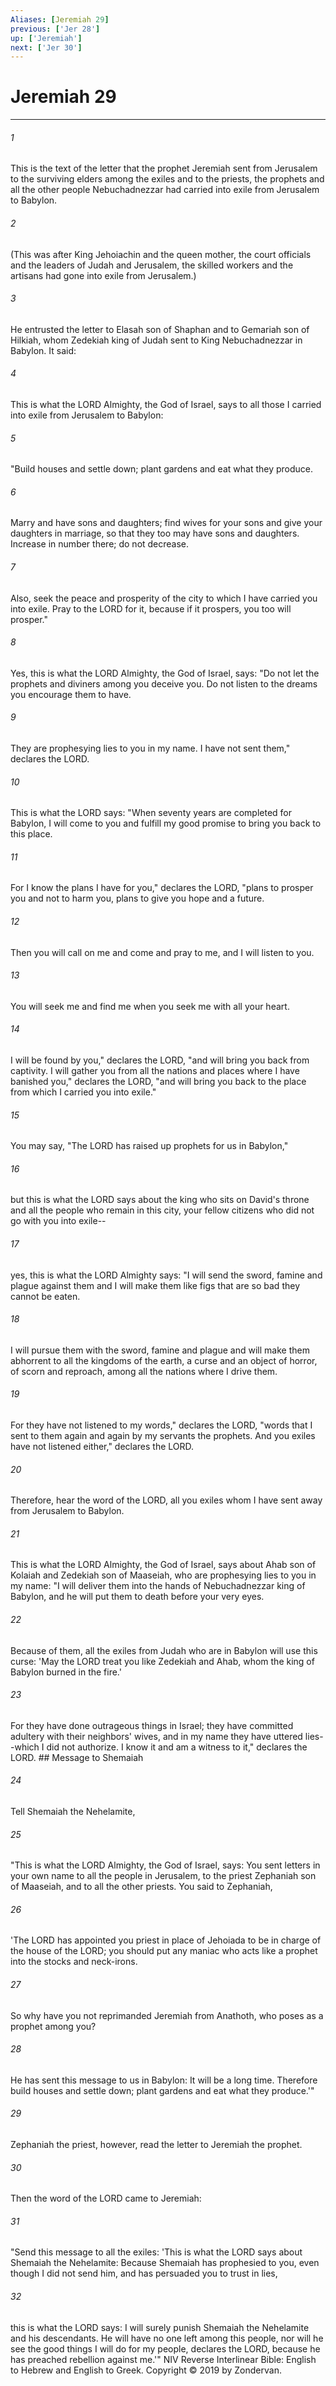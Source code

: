 ```yaml
---
Aliases: [Jeremiah 29]
previous: ['Jer 28']
up: ['Jeremiah']
next: ['Jer 30']
---
```

# Jeremiah 29

***


###### 1 
This is the text of the letter that the prophet Jeremiah sent from Jerusalem to the surviving elders among the exiles and to the priests, the prophets and all the other people Nebuchadnezzar had carried into exile from Jerusalem to Babylon. 

###### 2 
(This was after King Jehoiachin and the queen mother, the court officials and the leaders of Judah and Jerusalem, the skilled workers and the artisans had gone into exile from Jerusalem.) 

###### 3 
He entrusted the letter to Elasah son of Shaphan and to Gemariah son of Hilkiah, whom Zedekiah king of Judah sent to King Nebuchadnezzar in Babylon. It said: 

###### 4 
This is what the LORD Almighty, the God of Israel, says to all those I carried into exile from Jerusalem to Babylon: 

###### 5 
"Build houses and settle down; plant gardens and eat what they produce. 

###### 6 
Marry and have sons and daughters; find wives for your sons and give your daughters in marriage, so that they too may have sons and daughters. Increase in number there; do not decrease. 

###### 7 
Also, seek the peace and prosperity of the city to which I have carried you into exile. Pray to the LORD for it, because if it prospers, you too will prosper." 

###### 8 
Yes, this is what the LORD Almighty, the God of Israel, says: "Do not let the prophets and diviners among you deceive you. Do not listen to the dreams you encourage them to have. 

###### 9 
They are prophesying lies to you in my name. I have not sent them," declares the LORD. 

###### 10 
This is what the LORD says: "When seventy years are completed for Babylon, I will come to you and fulfill my good promise to bring you back to this place. 

###### 11 
For I know the plans I have for you," declares the LORD, "plans to prosper you and not to harm you, plans to give you hope and a future. 

###### 12 
Then you will call on me and come and pray to me, and I will listen to you. 

###### 13 
You will seek me and find me when you seek me with all your heart. 

###### 14 
I will be found by you," declares the LORD, "and will bring you back from captivity. I will gather you from all the nations and places where I have banished you," declares the LORD, "and will bring you back to the place from which I carried you into exile." 

###### 15 
You may say, "The LORD has raised up prophets for us in Babylon," 

###### 16 
but this is what the LORD says about the king who sits on David's throne and all the people who remain in this city, your fellow citizens who did not go with you into exile-- 

###### 17 
yes, this is what the LORD Almighty says: "I will send the sword, famine and plague against them and I will make them like figs that are so bad they cannot be eaten. 

###### 18 
I will pursue them with the sword, famine and plague and will make them abhorrent to all the kingdoms of the earth, a curse and an object of horror, of scorn and reproach, among all the nations where I drive them. 

###### 19 
For they have not listened to my words," declares the LORD, "words that I sent to them again and again by my servants the prophets. And you exiles have not listened either," declares the LORD. 

###### 20 
Therefore, hear the word of the LORD, all you exiles whom I have sent away from Jerusalem to Babylon. 

###### 21 
This is what the LORD Almighty, the God of Israel, says about Ahab son of Kolaiah and Zedekiah son of Maaseiah, who are prophesying lies to you in my name: "I will deliver them into the hands of Nebuchadnezzar king of Babylon, and he will put them to death before your very eyes. 

###### 22 
Because of them, all the exiles from Judah who are in Babylon will use this curse: 'May the LORD treat you like Zedekiah and Ahab, whom the king of Babylon burned in the fire.' 

###### 23 
For they have done outrageous things in Israel; they have committed adultery with their neighbors' wives, and in my name they have uttered lies--which I did not authorize. I know it and am a witness to it," declares the LORD. ## Message to Shemaiah 

###### 24 
Tell Shemaiah the Nehelamite, 

###### 25 
"This is what the LORD Almighty, the God of Israel, says: You sent letters in your own name to all the people in Jerusalem, to the priest Zephaniah son of Maaseiah, and to all the other priests. You said to Zephaniah, 

###### 26 
'The LORD has appointed you priest in place of Jehoiada to be in charge of the house of the LORD; you should put any maniac who acts like a prophet into the stocks and neck-irons. 

###### 27 
So why have you not reprimanded Jeremiah from Anathoth, who poses as a prophet among you? 

###### 28 
He has sent this message to us in Babylon: It will be a long time. Therefore build houses and settle down; plant gardens and eat what they produce.'" 

###### 29 
Zephaniah the priest, however, read the letter to Jeremiah the prophet. 

###### 30 
Then the word of the LORD came to Jeremiah: 

###### 31 
"Send this message to all the exiles: 'This is what the LORD says about Shemaiah the Nehelamite: Because Shemaiah has prophesied to you, even though I did not send him, and has persuaded you to trust in lies, 

###### 32 
this is what the LORD says: I will surely punish Shemaiah the Nehelamite and his descendants. He will have no one left among this people, nor will he see the good things I will do for my people, declares the LORD, because he has preached rebellion against me.'" NIV Reverse Interlinear Bible: English to Hebrew and English to Greek. Copyright © 2019 by Zondervan.
